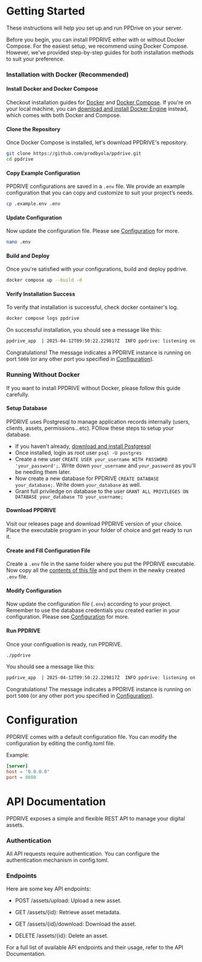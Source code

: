 # Getting Started

These instructions will help you set up and run PPDrive on your server.

Before you begin, you can install PPDRIVE either with or without Docker Compose. For the easiest setup, we recommend using Docker Compose. However, we’ve provided step-by-step guides for both installation methods to suit your preference.

### Installation with Docker (Recommended)
#### Install Docker and Docker Compose
Checkout installation guides for [Docker](https://docs.docker.com/engine/install/) and [Docker Compose](https://docs.docker.com/compose/install/). If you're on your local machine, you can [download and install Docker Engine](https://www.docker.com/get-started/) instead, which comes with both Docker and Compose. 

#### Clone the Repository
Once Docker Compose is installed, let's download PPDRIVE's repository. 

```bash
git clone https://github.com/prodbyola/ppdrive.git
cd ppdrive
```

#### Copy Example Configuration
PPDRIVE configurations are saved in a `.env` file. We provide an example configuration that you can copy and customize to suit your project’s needs.

```bash
cp .example.env .env
```

#### Update Configuration
Now update the configuration file. Please see [Configuration](#configuration) for more.
```bash
nano .env
```

#### Build and Deploy
Once you're satisfied with your configurations, build and deploy ppdrive.
```bash
docker compose up --build -d
```

#### Verify Installation Success
To verify that installation is successful, check docker container's log.
```bash
docker compose logs ppdrive
```
On successful installation, you should see a message like this:
```bash
ppdrive_app  | 2025-04-12T09:50:22.229817Z  INFO ppdrive: listening on 0.0.0.0:5000
```
Congratulations! The message indicates a PPDRIVE instance is running on port `5000` (or any other port you specified in [Configuration](#configuration)).


### Running Without Docker
If you want to install PPDRIVE without Docker, please follow this guide carefully.

#### Setup Database
PPDRIVE uses Postgresql to manage application records internally (users, clients, assets, permissions...etc). FOllow these steps to setup your database.
- If you haven't already, [download and install Postgresql](https://www.postgresql.org/download/)
- Once installed, login as root user `psql -U postgres`
- Create a new user `CREATE USER your_username WITH PASSWORD 'your_password';`. Write down `your_username` and `your_password` as you'll be needing them later.
- Now create a new database for PPDRIVE `CREATE DATABASE your_database;`. Write down `your_database` as well.
- Grant full priviledge on database to the user `GRANT ALL PRIVILEGES ON DATABASE your_database TO your_username;`

#### Download PPDRIVE
Visit our releases page and download PPDRIVE version of your choice. Place the executable program in your folder of choice and get ready to run it.

#### Create and Fill Configuration File
Create a `.env` file in the same folder where you put the PPDRIVE executable. Now copy all the [contents of this file](https://github.com/prodbyola/ppdrive/blob/main/.env.example) and put them in the newky created `.env` file.

#### Modify Configuration
Now update the configuration file (`.env`) according to your project. Remember to use the database credentials you created earlier in your configuration. Please see [Configuration](#configuration) for more.

#### Run PPDRIVE
Once your configuation is ready, run PPDRIVE.
```bash
./ppdrive
```
You should see a message like this:
```bash
ppdrive_app  | 2025-04-12T09:50:22.229817Z  INFO ppdrive: listening on 0.0.0.0:5000
```
Congratulations! The message indicates a PPDRIVE instance is running on port `5000` (or any other port you specified in [Configuration](#configuration)).


# Configuration
PPDRIVE comes with a default configuration file. You can modify the configuration by editing the config.toml file.

Example:
```toml
[server]
host = "0.0.0.0"
port = 8080
```

# API Documentation
PPDRIVE exposes a simple and flexible REST API to manage your digital assets.

### Authentication
All API requests require authentication. You can configure the authentication mechanism in config.toml.

### Endpoints
Here are some key API endpoints:

- POST /assets/upload: Upload a new asset.

- GET /assets/{id}: Retrieve asset metadata.

- GET /assets/{id}/download: Download the asset.

- DELETE /assets/{id}: Delete an asset.

For a full list of available API endpoints and their usage, refer to the API Documentation.